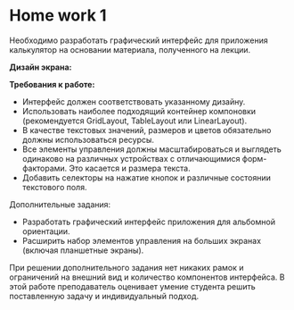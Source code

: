 # <b>Home work 1</b>

Необходимо разработать графический интерфейс для приложения калькулятор на основании материала, полученного на лекции.<br>

<b>Дизайн экрана:</b><br>



<b>Требования к работе:</b><br>
<ul>
<li>Интерфейс должен соответствовать указанному дизайну.</li>
<li>Использовать наиболее подходящий контейнер компоновки (рекомендуется GridLayout, TableLayout или LinearLayout).</li>
<li>В качестве текстовых значений, размеров и цветов обязательно должны использоваться ресурсы.</li>
<li>Все элементы управления должны масштабироваться и выглядеть одинаково на различных устройствах с отличающимися форм-факторами. Это касается и размера текста.</li>
<li>Добавить селекторы на нажатие кнопок и различные состоянии текстового поля.</li>
</ul>

Дополнительные задания:
<ul>
<li>Разработать графический интерфейс приложения для альбомной ориентации.</li>
<li>Расширить набор элементов управления на больших экранах (включая планшетные экраны).</li>
</ul>

При решении дополнительного задания нет никаких рамок и ограничений на внешний вид и количество компонентов интерфейса. В этой работе преподаватель оценивает умение студента решить поставленную задачу и индивидуальный подход.
